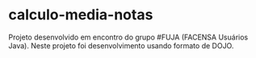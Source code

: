 # calculo-media-notas
Projeto desenvolvido em encontro do grupo #FUJA (FACENSA Usuários Java). Neste projeto foi desenvolvimento usando formato de DOJO.
